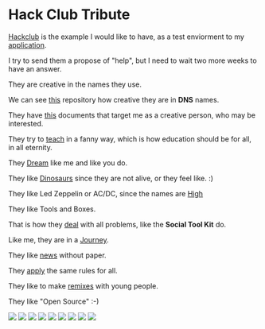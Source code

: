 # Hack Club Tribute

[Hackclub](https://github.com/orgs/hackclub/) is the example I would like to have, as a test enviorment to my [application](./app_dev.md). 

I try to send them a propose of "help", but I need to wait two more weeks to have an answer. 

They are creative in the names they use. 

We can see [this](https://github.com/hackclub/dns) repository how creative they are in **DNS** names. 

They have [this](https://github.com/hackclub/hcb) documents that target me as a creative person, who may be interested. 

They try to [teach](https://github.com/hackclub/sprig) in a fanny way, which is how education should be for all, in all eternity. 

They [Dream](https://github.com/hackclub/daydream) like me and like you do. 

They like [Dinosaurs](https://github.com/hackclub/dinosaurs) since they are not alive, or they feel like. :) 

They like Led Zeppelin or AC/DC, since the names are [High](https://github.com/hackclub/highway)

They like Tools and Boxes. 

That is how they [deal](https://github.com/hackclub/toolbox) with all problems, like the **Social Tool Kit** do.

Like me, they are in a [Journey](https://github.com/hackclub/journey).

They like [news](https://github.com/hackclub/newspaper) without paper. 

They [apply](https://github.com/hackclub/apply) the same rules for all. 

They like to make [remixes](https://github.com/hackclub/remix) with young people. 

They like "Open Source" :-) 

![](https://assets.hackclub.com/banners/2016.svg) 
![](https://assets.hackclub.com/banners/2017.svg) 
![](https://assets.hackclub.com/banners/2018.svg) 
![](https://assets.hackclub.com/banners/2019.svg) 
![](https://assets.hackclub.com/banners/2020.svg) 
![](https://assets.hackclub.com/banners/2021.svg) 
![](https://assets.hackclub.com/banners/2022.svg) 
![](https://assets.hackclub.com/banners/2023.svg) 
![](https://assets.hackclub.com/banners/2024.svg) 
